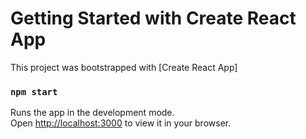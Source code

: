 # Getting Started with Create React App

This project was bootstrapped with [Create React App]

### `npm start`

Runs the app in the development mode.\
Open [http://localhost:3000](http://localhost:3000) to view it in your browser.